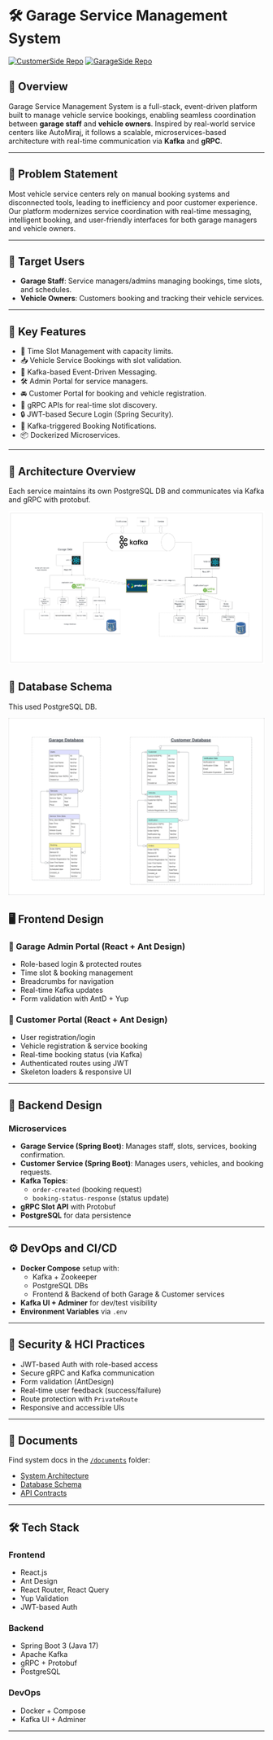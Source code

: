# 🛠️ Garage Service Management System

[![CustomerSide Repo](https://img.shields.io/github/actions/workflow/status/your-org/garage-backend/ci.yml?label=Backend%20CI)](https://github.com/Garage-Application-ISA/Garage-Application-Customer-Side-Implementation.git)
[![GarageSide Repo](https://img.shields.io/github/actions/workflow/status/your-org/garage-frontend/deploy.yml?label=Frontend%20CI)](https://github.com/Garage-Application-ISA/Intern-Project.git)

## 🚗 Overview

Garage Service Management System is a full-stack, event-driven platform built to manage vehicle service bookings, enabling seamless coordination between **garage staff** and **vehicle owners**. Inspired by real-world service centers like AutoMiraj, it follows a scalable, microservices-based architecture with real-time communication via **Kafka** and **gRPC**.

---

## 🎯 Problem Statement

Most vehicle service centers rely on manual booking systems and disconnected tools, leading to inefficiency and poor customer experience. Our platform modernizes service coordination with real-time messaging, intelligent booking, and user-friendly interfaces for both garage managers and vehicle owners.

---

## 👥 Target Users

- **Garage Staff**: Service managers/admins managing bookings, time slots, and schedules.
- **Vehicle Owners**: Customers booking and tracking their vehicle services.

---

## 🚀 Key Features

- 📅 Time Slot Management with capacity limits.
- 📥 Vehicle Service Bookings with slot validation.
- 🔄 Kafka-based Event-Driven Messaging.
- 🛠️ Admin Portal for service managers.
- 🚘 Customer Portal for booking and vehicle registration.
- 🔔 gRPC APIs for real-time slot discovery.
- 🔒 JWT-based Secure Login (Spring Security).
- 📨 Kafka-triggered Booking Notifications.
- 📦 Dockerized Microservices.

---

## 🧱 Architecture Overview

Each service maintains its own PostgreSQL DB and communicates via Kafka and gRPC with protobuf.

![System Architecture](./../diagrams/SystemArchitecture.png)

## 🧱 Database Schema

This used PostgreSQL DB.

![Database Schema](./../diagrams/DatabaseER.jpeg)

## 🖥️ Frontend Design

### 🔧 Garage Admin Portal (React + Ant Design)
- Role-based login & protected routes
- Time slot & booking management
- Breadcrumbs for navigation
- Real-time Kafka updates
- Form validation with AntD + Yup

### 🚙 Customer Portal (React + Ant Design)
- User registration/login
- Vehicle registration & service booking
- Real-time booking status (via Kafka)
- Authenticated routes using JWT
- Skeleton loaders & responsive UI

---

## 🔧 Backend Design

### Microservices
- **Garage Service (Spring Boot)**: Manages staff, slots, services, booking confirmation.
- **Customer Service (Spring Boot)**: Manages users, vehicles, and booking requests.
- **Kafka Topics**: 
  - `order-created` (booking request)
  - `booking-status-response` (status update)
- **gRPC Slot API** with Protobuf
- **PostgreSQL** for data persistence

---

## ⚙️ DevOps and CI/CD

- **Docker Compose** setup with:
  - Kafka + Zookeeper
  - PostgreSQL DBs
  - Frontend & Backend of both Garage & Customer services
- **Kafka UI + Adminer** for dev/test visibility
- **Environment Variables** via `.env`

---

## 🔐 Security & HCI Practices

- JWT-based Auth with role-based access
- Secure gRPC and Kafka communication
- Form validation (AntDesign)
- Real-time user feedback (success/failure)
- Route protection with `PrivateRoute`
- Responsive and accessible UIs

---

## 📄 Documents

Find system docs in the [`/documents`](./../documents) folder:

- [System Architecture](./../diagrams/SystemArchitecture.png)
- [Database Schema](./../diagrams/DatabaseER.jpeg)
- [API Contracts](./../documents/GarageAppOverview.pdf)

---

## 🛠️ Tech Stack

### Frontend
- React.js
- Ant Design
- React Router, React Query
- Yup Validation
- JWT-based Auth

### Backend
- Spring Boot 3 (Java 17)
- Apache Kafka
- gRPC + Protobuf
- PostgreSQL

### DevOps
- Docker + Compose
- Kafka UI + Adminer

---




